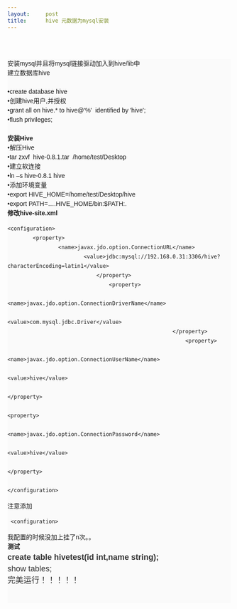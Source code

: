 ```yaml
---
layout:     post
title:      hive 元数据为mysql安装
---
```

<div id="article_content" class="article_content clearfix csdn-tracking-statistics" data-pid="blog" data-mod="popu_307" data-dsm="post">
								            <link rel="stylesheet" href="https://csdnimg.cn/release/phoenix/template/css/ck_htmledit_views-f76675cdea.css">
						<div class="htmledit_views" id="content_views">
                
<div style="border-width:0px;overflow:hidden;line-height:21px;">
<div class="O" style="border-width:0px;overflow:hidden;">
<div style="border-width:0px;overflow:hidden;">
<div class="O1" style="border-width:0px;overflow:hidden;">
<pre><code class="language-html">
</code></pre></div>
<div class="O1" style="font-family:verdana, arial, helvetica, sans-serif;background-color:rgb(250,250,250);border-width:0px;overflow:hidden;">
安装mysql并且将mysql链接驱动加入到hive/lib中</div>
<div class="O1" style="font-family:verdana, arial, helvetica, sans-serif;background-color:rgb(250,250,250);border-width:0px;overflow:hidden;">
建立数据库hive</div>
<div class="O1" style="font-family:verdana, arial, helvetica, sans-serif;background-color:rgb(250,250,250);border-width:0px;overflow:hidden;">
<br></div>
<div class="O2" style="font-family:verdana, arial, helvetica, sans-serif;background-color:rgb(250,250,250);border-width:0px;overflow:hidden;">
•create database hive </div>
<div class="O1" style="font-family:verdana, arial, helvetica, sans-serif;background-color:rgb(250,250,250);border-width:0px;overflow:hidden;">
•创建hive用户,并授权</div>
<div class="O2" style="font-family:verdana, arial, helvetica, sans-serif;background-color:rgb(250,250,250);border-width:0px;overflow:hidden;">
•grant all on hive.* to hive@'%'  identified by 'hive';  </div>
<div class="O2" style="font-family:verdana, arial, helvetica, sans-serif;background-color:rgb(250,250,250);border-width:0px;overflow:hidden;">
•flush privileges;  </div>
<div class="O" style="font-family:verdana, arial, helvetica, sans-serif;background-color:rgb(250,250,250);border-width:0px;overflow:hidden;">
 </div>
</div>
</div>
</div>
<div class="O" style="border-width:0px;overflow:hidden;font-family:verdana, arial, helvetica, sans-serif;line-height:21px;background-color:rgb(250,250,250);">
<span class="bold" style="font-weight:bold;">安装<span lang="en-us" xml:lang="en-us">Hive</span></span></div>
<div style="border-width:0px;overflow:hidden;font-family:verdana, arial, helvetica, sans-serif;line-height:21px;background-color:rgb(250,250,250);">
<div class="O1" style="border-width:0px;overflow:hidden;">
•解压Hive</div>
<div class="O2" style="border-width:0px;overflow:hidden;">
•tar zxvf  hive-0.8.1.tar  /home/test/Desktop</div>
<div class="O1" style="border-width:0px;overflow:hidden;">
•建立软连接</div>
<div class="O2" style="border-width:0px;overflow:hidden;">
•ln –s hive-0.8.1 hive</div>
<div class="O1" style="border-width:0px;overflow:hidden;">
•添加环境变量</div>
<div class="O2" style="border-width:0px;overflow:hidden;">
•export HIVE_HOME=/home/test/Desktop/hive</div>
<div class="O2" style="border-width:0px;overflow:hidden;">
•export PATH=….HIVE_HOME/bin:$PATH:.</div>
</div>
<div class="O2" style="border-width:0px;overflow:hidden;background-color:rgb(250,250,250);">
<div class="O" style="font-family:verdana, arial, helvetica, sans-serif;line-height:21px;border-width:0px;overflow:hidden;">
<span class="bold" style="font-weight:bold;">修改<span lang="en-us" xml:lang="en-us">hive-site.xml</span></span></div>
<div class="O" style="font-family:verdana, arial, helvetica, sans-serif;line-height:21px;border-width:0px;overflow:hidden;">
<span class="bold" style="font-weight:bold;"><span lang="en-us" xml:lang="en-us"></span></span><pre><code class="language-html">&lt;configuration&gt;
        &lt;property&gt;
                &lt;name&gt;javax.jdo.option.ConnectionURL&lt;/name&gt;
                        &lt;value&gt;jdbc:mysql://192.168.0.31:3306/hive?characterEncoding=latin1&lt;/value&gt;
                            &lt;/property&gt;
                                &lt;property&gt;
                                        &lt;name&gt;javax.jdo.option.ConnectionDriverName&lt;/name&gt;
                                                &lt;value&gt;com.mysql.jdbc.Driver&lt;/value&gt;
                                                    &lt;/property&gt;
                                                        &lt;property&gt;
                                                                &lt;name&gt;javax.jdo.option.ConnectionUserName&lt;/name&gt;
                                                                        &lt;value&gt;hive&lt;/value&gt;
                                                                            &lt;/property&gt;
                                                                                &lt;property&gt;
                                                                                        &lt;name&gt;javax.jdo.option.ConnectionPassword&lt;/name&gt;
                                                                                                &lt;value&gt;hive&lt;/value&gt;
                                                                                                    &lt;/property&gt;
                                                                                                    &lt;/configuration&gt;</code></pre>注意添加<pre><code class="language-html"> &lt;configuration&gt;</code></pre>我配置的时候没加上挂了n次。。</div>
<div class="O" style="font-family:verdana, arial, helvetica, sans-serif;line-height:21px;border-width:0px;overflow:hidden;">
<span class="bold" style="font-weight:bold;"><span lang="en-us" xml:lang="en-us">测试</span></span></div>
<div class="O" style="font-family:verdana, arial, helvetica, sans-serif;line-height:21px;border-width:0px;overflow:hidden;">
<span class="bold" style="font-weight:bold;"><span lang="en-us" xml:lang="en-us"><span style="color:rgb(51,51,51);font-family:Arial;font-size:18px;line-height:26px;">create table hivetest(id int,name string); </span></span></span></div>
<div class="O" style="border-width:0px;overflow:hidden;">
<span class="bold"><span lang="en-us" xml:lang="en-us"><span style="font-family:Arial;font-size:18px;color:#333333;"><span style="line-height:26px;">show tables;</span></span></span></span></div>
<div class="O" style="border-width:0px;overflow:hidden;">
<span class="bold"><span lang="en-us" xml:lang="en-us"><span style="font-family:Arial;font-size:18px;color:#333333;"><span style="line-height:26px;">完美运行！！！！！<br></span></span><br></span></span></div>
<div class="O" style="font-family:verdana, arial, helvetica, sans-serif;line-height:21px;border-width:0px;overflow:hidden;">
<span class="bold" style="font-weight:bold;"><span lang="en-us" xml:lang="en-us"><br></span></span></div>
</div>
            </div>
                </div>